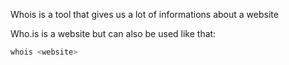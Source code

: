 Whois is a tool that gives us a lot of informations about a website

Who.is is a website but can also be used like that:
```bash
whois <website>
```

